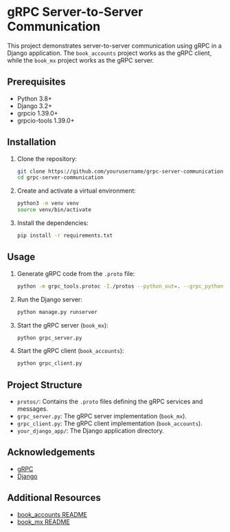 # gRPC Server-to-Server Communication

This project demonstrates server-to-server communication using gRPC in a Django application. The `book_accounts` project works as the gRPC client, while the `book_mx` project works as the gRPC server.

## Prerequisites

- Python 3.8+
- Django 3.2+
- grpcio 1.39.0+
- grpcio-tools 1.39.0+

## Installation

1. Clone the repository:
    ```sh
    git clone https://github.com/yourusername/grpc-server-communication.git
    cd grpc-server-communication
    ```

2. Create and activate a virtual environment:
    ```sh
    python3 -m venv venv
    source venv/bin/activate
    ```

3. Install the dependencies:
    ```sh
    pip install -r requirements.txt
    ```

## Usage

1. Generate gRPC code from the `.proto` file:
    ```sh
    python -m grpc_tools.protoc -I./protos --python_out=. --grpc_python_out=. ./protos/your_service.proto
    ```

2. Run the Django server:
    ```sh
    python manage.py runserver
    ```

3. Start the gRPC server (`book_mx`):
    ```sh
    python grpc_server.py
    ```

4. Start the gRPC client (`book_accounts`):
    ```sh
    python grpc_client.py
    ```

## Project Structure

- `protos/`: Contains the `.proto` files defining the gRPC services and messages.
- `grpc_server.py`: The gRPC server implementation (`book_mx`).
- `grpc_client.py`: The gRPC client implementation (`book_accounts`).
- `your_django_app/`: The Django application directory.

## Acknowledgements

- [gRPC](https://grpc.io/)
- [Django](https://www.djangoproject.com/)

## Additional Resources

- [book_accounts README](path/to/book_accounts/README.md)
- [book_mx README](path/to/book_mx/README.md)
